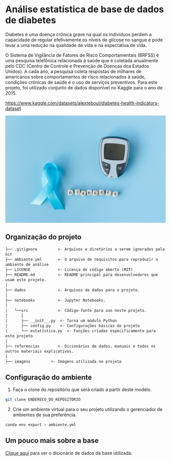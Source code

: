 # Análise estatística de base de dados de diabetes

Diabetes é uma doença crônica grave na qual os indivíduos perdem a capacidade de regular efetivamente os níveis de glicose no sangue e pode levar a uma redução na qualidade de vida e na expectativa de vida.

O Sistema de Vigilância de Fatores de Risco Comportamentais (BRFSS) é uma pesquisa telefônica relacionada à saúde que é coletada anualmente pelo CDC (Centro de Controle e Prevenção de Doenças dos Estados Unidos). A cada ano, a pesquisa coleta respostas de milhares de americanos sobre comportamentos de risco relacionados à saúde, condições crônicas de saúde e o uso de serviços preventivos. Para este projeto, foi utilizado conjunto de dados disponível no Kaggle para o ano de 2015. 

https://www.kaggle.com/datasets/alexteboul/diabetes-health-indicators-dataset

![imagem](imagens/diabetes.jpg)

## Organização do projeto

```
├── .gitignore         <- Arquivos e diretórios a serem ignorados pelo Git
├── ambiente.yml       <- O arquivo de requisitos para reproduzir o ambiente de análise
├── LICENSE            <- Licença de código aberto (MIT)
├── README.md          <- README principal para desenvolvedores que usam este projeto.
|
├── dados              <- Arquivos de dados para o projeto.
|
├── notebooks          <- Jupyter Notebooks.
│
|   └──src             <- Código-fonte para uso neste projeto.
|      │
|      ├── __init__.py  <- Torna um módulo Python
|      ├── config.py    <- Configurações básicas do projeto
|      └── estatística.py  <- Funções criadas especificamente para este projeto
|
├── referencias        <- Dicionários de dados, manuais e todos os outros materiais explicativos.
|
├── imagens         <- Imagens utilizada no projeto
```

## Configuração do ambiente

1. Faça o clone do repositório que será criado a partir deste modelo.

  ```bash
  git clone ENDERECO_DO_REPOSITORIO
  ```

2. Crie um ambiente virtual para o seu projeto utilizando o gerenciador de ambientes de sua preferência.

  ```bash
  conda env export > ambiente.yml
  ```

## Um pouco mais sobre a base

[Clique aqui](referencias/01_dicionario_de_dados.md) para ver o dicionário de dados da base utilizada.
